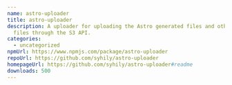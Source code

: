 ```yaml
---
name: astro-uploader
title: astro-uploader
description: A uploader for uploading the Astro generated files and other static
  files through the S3 API.
categories:
  - uncategorized
npmUrl: https://www.npmjs.com/package/astro-uploader
repoUrl: https://github.com/syhily/astro-uploader
homepageUrl: https://github.com/syhily/astro-uploader#readme
downloads: 500
---
```

